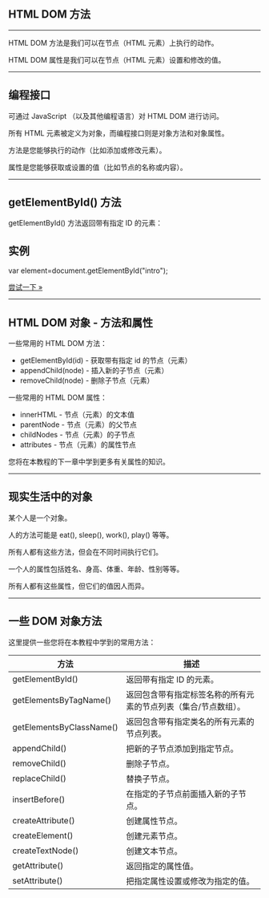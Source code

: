 ## HTML DOM 方法

* * *

HTML DOM 方法是我们可以在节点（HTML 元素）上执行的动作。

HTML DOM 属性是我们可以在节点（HTML 元素）设置和修改的值。

* * *

## 编程接口

可通过 JavaScript （以及其他编程语言）对 HTML DOM 进行访问。

所有 HTML 元素被定义为对象，而编程接口则是对象方法和对象属性。

方法是您能够执行的动作（比如添加或修改元素）。

属性是您能够获取或设置的值（比如节点的名称或内容）。

* * *

## getElementById() 方法

getElementById() 方法返回带有指定 ID 的元素：

## 实例

var element\=document.getElementById("intro");

[尝试一下 »](https://www.runoob.com/try/try.php?filename=try_getelementbyid)

  

* * *

## HTML DOM 对象 - 方法和属性

一些常用的 HTML DOM 方法：

+   getElementById(id) - 获取带有指定 id 的节点（元素）
+   appendChild(node) - 插入新的子节点（元素）
+   removeChild(node) - 删除子节点（元素）

一些常用的 HTML DOM 属性：

+   innerHTML - 节点（元素）的文本值
+   parentNode - 节点（元素）的父节点
+   childNodes - 节点（元素）的子节点
+   attributes - 节点（元素）的属性节点

您将在本教程的下一章中学到更多有关属性的知识。

* * *

## 现实生活中的对象

某个人是一个对象。

人的方法可能是 eat(), sleep(), work(), play() 等等。

所有人都有这些方法，但会在不同时间执行它们。

一个人的属性包括姓名、身高、体重、年龄、性别等等。

所有人都有这些属性，但它们的值因人而异。

* * *

## 一些 DOM 对象方法

这里提供一些您将在本教程中学到的常用方法：

| 方法                     | 描述                                                         |
| ------------------------ | ------------------------------------------------------------ |
| getElementById()         | 返回带有指定 ID 的元素。                                     |
| getElementsByTagName()   | 返回包含带有指定标签名称的所有元素的节点列表（集合/节点数组）。 |
| getElementsByClassName() | 返回包含带有指定类名的所有元素的节点列表。                   |
| appendChild()            | 把新的子节点添加到指定节点。                                 |
| removeChild()            | 删除子节点。                                                 |
| replaceChild()           | 替换子节点。                                                 |
| insertBefore()           | 在指定的子节点前面插入新的子节点。                           |
| createAttribute()        | 创建属性节点。                                               |
| createElement()          | 创建元素节点。                                               |
| createTextNode()         | 创建文本节点。                                               |
| getAttribute()           | 返回指定的属性值。                                           |
| setAttribute()           | 把指定属性设置或修改为指定的值。                             |
